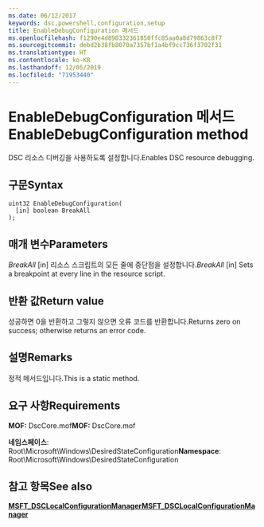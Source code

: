 ```yaml
---
ms.date: 06/12/2017
keywords: dsc,powershell,configuration,setup
title: EnableDebugConfiguration 메서드
ms.openlocfilehash: f1290e4d898332361850ffc85aa0a8d79863c8f7
ms.sourcegitcommit: debd2b38fb8070a7357bf1a4bf9cc736f3702f31
ms.translationtype: HT
ms.contentlocale: ko-KR
ms.lasthandoff: 12/05/2019
ms.locfileid: "71953440"
---
```

# <a name="enabledebugconfiguration-method"></a><span data-ttu-id="8c0b5-103">EnableDebugConfiguration 메서드</span><span class="sxs-lookup"><span data-stu-id="8c0b5-103">EnableDebugConfiguration method</span></span>

<span data-ttu-id="8c0b5-104">DSC 리소스 디버깅을 사용하도록 설정합니다.</span><span class="sxs-lookup"><span data-stu-id="8c0b5-104">Enables DSC resource debugging.</span></span>

## <a name="syntax"></a><span data-ttu-id="8c0b5-105">구문</span><span class="sxs-lookup"><span data-stu-id="8c0b5-105">Syntax</span></span>

```mof
uint32 EnableDebugConfiguration(
  [in] boolean BreakAll
);
```

## <a name="parameters"></a><span data-ttu-id="8c0b5-106">매개 변수</span><span class="sxs-lookup"><span data-stu-id="8c0b5-106">Parameters</span></span>

<span data-ttu-id="8c0b5-107">*BreakAll* \[in\] 리소스 스크립트의 모든 줄에 중단점을 설정합니다.</span><span class="sxs-lookup"><span data-stu-id="8c0b5-107">*BreakAll* \[in\] Sets a breakpoint at every line in the resource script.</span></span>

## <a name="return-value"></a><span data-ttu-id="8c0b5-108">반환 값</span><span class="sxs-lookup"><span data-stu-id="8c0b5-108">Return value</span></span>

<span data-ttu-id="8c0b5-109">성공하면 0을 반환하고 그렇지 않으면 오류 코드를 반환합니다.</span><span class="sxs-lookup"><span data-stu-id="8c0b5-109">Returns zero on success; otherwise returns an error code.</span></span>

## <a name="remarks"></a><span data-ttu-id="8c0b5-110">설명</span><span class="sxs-lookup"><span data-stu-id="8c0b5-110">Remarks</span></span>

<span data-ttu-id="8c0b5-111">정적 메서드입니다.</span><span class="sxs-lookup"><span data-stu-id="8c0b5-111">This is a static method.</span></span>

## <a name="requirements"></a><span data-ttu-id="8c0b5-112">요구 사항</span><span class="sxs-lookup"><span data-stu-id="8c0b5-112">Requirements</span></span>

<span data-ttu-id="8c0b5-113">**MOF:** DscCore.mof</span><span class="sxs-lookup"><span data-stu-id="8c0b5-113">**MOF:** DscCore.mof</span></span>

<span data-ttu-id="8c0b5-114">**네임스페이스**: Root\Microsoft\Windows\DesiredStateConfiguration</span><span class="sxs-lookup"><span data-stu-id="8c0b5-114">**Namespace**: Root\Microsoft\Windows\DesiredStateConfiguration</span></span>

## <a name="see-also"></a><span data-ttu-id="8c0b5-115">참고 항목</span><span class="sxs-lookup"><span data-stu-id="8c0b5-115">See also</span></span>

[<span data-ttu-id="8c0b5-116">**MSFT_DSCLocalConfigurationManager**</span><span class="sxs-lookup"><span data-stu-id="8c0b5-116">**MSFT_DSCLocalConfigurationManager**</span></span>](msft-dsclocalconfigurationmanager.md)
